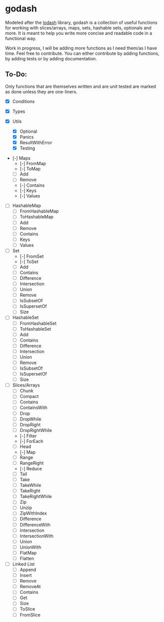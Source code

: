 # godash

Modeled after the [lodash](https://lodash.com/) library, godash is a collection of useful functions for working with
slices/arrays, maps, sets, hashable sets, optionals and more. It is meant to help you write more concise and readable
code in a functional way.

Work in progress, I will be adding more functions as I need them/as I have time.
Feel free to contribute. You can either contribute by adding functions, by adding tests or by adding documentation.

## To-Do:

Only functions that are themselves written and are unit tested are marked as done unless they are one-liners.

- [x] Conditions

- [x] Types

- [x] Utils
    - [x] Optional
    - [x] Panics
    - [x] ResultWithError
    - [x] Testing

- [-] Maps
    - [-] FromMap
    - [-] ToMap
    - [ ] Add
    - [ ] Remove
    - [-] Contains
    - [-] Keys
    - [-] Values


- [ ] HashableMap
    - [ ] FromHashableMap
    - [ ] ToHashableMap
    - [ ] Add
    - [ ] Remove
    - [ ] Contains
    - [ ] Keys
    - [ ] Values

- [ ] Set
    - [-] FromSet
    - [-] ToSet
    - [ ] Add
    - [ ] Contains
    - [ ] Difference
    - [ ] Intersection
    - [ ] Union
    - [ ] Remove
    - [ ] IsSubsetOf
    - [ ] IsSupersetOf
    - [ ] Size

- [ ] HashableSet
    - [ ] FromHashableSet
    - [ ] ToHashableSet
    - [ ] Add
    - [ ] Contains
    - [ ] Difference
    - [ ] Intersection
    - [ ] Union
    - [ ] Remove
    - [ ] IsSubsetOf
    - [ ] IsSupersetOf
    - [ ] Size

- [ ] Slices/Arrays 
    - [ ] Chunk
    - [ ] Compact
    - [ ] Contains
    - [ ] ContainsWith
    - [ ] Drop
    - [ ] DropWhile
    - [ ] DropRight
    - [ ] DropRightWhile
    - [-] Filter
    - [-] ForEach
    - [ ] Head
    - [-] Map
    - [ ] Range
    - [ ] RangeRight
    - [-] Reduce
    - [ ] Tail
    - [ ] Take
    - [ ] TakeWhile
    - [ ] TakeRight
    - [ ] TakeRightWhile
    - [ ] Zip
    - [ ] Unzip
    - [ ] ZipWithIndex
    - [ ] Difference
    - [ ] DifferenceWith
    - [ ] Intersection
    - [ ] IntersectionWith
    - [ ] Union
    - [ ] UnionWith
    - [ ] FlatMap
    - [ ] Flatten

- [ ] Linked List
    - [ ] Append
    - [ ] Insert
    - [ ] Remove
    - [ ] RemoveAt
    - [ ] Contains
    - [ ] Get
    - [ ] Size
    - [ ] ToSlice
    - [ ] FromSlice